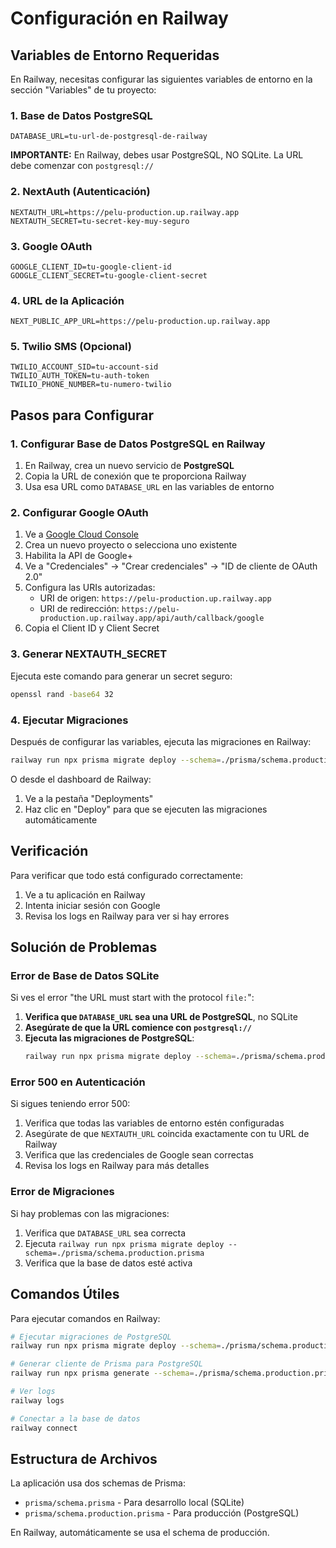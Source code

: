 # Configuración en Railway

## Variables de Entorno Requeridas

En Railway, necesitas configurar las siguientes variables de entorno en la sección "Variables" de tu proyecto:

### 1. Base de Datos PostgreSQL
```
DATABASE_URL=tu-url-de-postgresql-de-railway
```

**IMPORTANTE:** En Railway, debes usar PostgreSQL, NO SQLite. La URL debe comenzar con `postgresql://`

### 2. NextAuth (Autenticación)
```
NEXTAUTH_URL=https://pelu-production.up.railway.app
NEXTAUTH_SECRET=tu-secret-key-muy-seguro
```

### 3. Google OAuth
```
GOOGLE_CLIENT_ID=tu-google-client-id
GOOGLE_CLIENT_SECRET=tu-google-client-secret
```

### 4. URL de la Aplicación
```
NEXT_PUBLIC_APP_URL=https://pelu-production.up.railway.app
```

### 5. Twilio SMS (Opcional)
```
TWILIO_ACCOUNT_SID=tu-account-sid
TWILIO_AUTH_TOKEN=tu-auth-token
TWILIO_PHONE_NUMBER=tu-numero-twilio
```

## Pasos para Configurar

### 1. Configurar Base de Datos PostgreSQL en Railway

1. En Railway, crea un nuevo servicio de **PostgreSQL**
2. Copia la URL de conexión que te proporciona Railway
3. Usa esa URL como `DATABASE_URL` en las variables de entorno

### 2. Configurar Google OAuth

1. Ve a [Google Cloud Console](https://console.cloud.google.com/)
2. Crea un nuevo proyecto o selecciona uno existente
3. Habilita la API de Google+ 
4. Ve a "Credenciales" → "Crear credenciales" → "ID de cliente de OAuth 2.0"
5. Configura las URIs autorizadas:
   - URI de origen: `https://pelu-production.up.railway.app`
   - URI de redirección: `https://pelu-production.up.railway.app/api/auth/callback/google`
6. Copia el Client ID y Client Secret

### 3. Generar NEXTAUTH_SECRET

Ejecuta este comando para generar un secret seguro:
```bash
openssl rand -base64 32
```

### 4. Ejecutar Migraciones

Después de configurar las variables, ejecuta las migraciones en Railway:

```bash
railway run npx prisma migrate deploy --schema=./prisma/schema.production.prisma
```

O desde el dashboard de Railway:
1. Ve a la pestaña "Deployments"
2. Haz clic en "Deploy" para que se ejecuten las migraciones automáticamente

## Verificación

Para verificar que todo está configurado correctamente:

1. Ve a tu aplicación en Railway
2. Intenta iniciar sesión con Google
3. Revisa los logs en Railway para ver si hay errores

## Solución de Problemas

### Error de Base de Datos SQLite

Si ves el error "the URL must start with the protocol `file:`":

1. **Verifica que `DATABASE_URL` sea una URL de PostgreSQL**, no SQLite
2. **Asegúrate de que la URL comience con `postgresql://`**
3. **Ejecuta las migraciones de PostgreSQL**:
   ```bash
   railway run npx prisma migrate deploy --schema=./prisma/schema.production.prisma
   ```

### Error 500 en Autenticación

Si sigues teniendo error 500:

1. Verifica que todas las variables de entorno estén configuradas
2. Asegúrate de que `NEXTAUTH_URL` coincida exactamente con tu URL de Railway
3. Verifica que las credenciales de Google sean correctas
4. Revisa los logs en Railway para más detalles

### Error de Migraciones

Si hay problemas con las migraciones:

1. Verifica que `DATABASE_URL` sea correcta
2. Ejecuta `railway run npx prisma migrate deploy --schema=./prisma/schema.production.prisma`
3. Verifica que la base de datos esté activa

## Comandos Útiles

Para ejecutar comandos en Railway:

```bash
# Ejecutar migraciones de PostgreSQL
railway run npx prisma migrate deploy --schema=./prisma/schema.production.prisma

# Generar cliente de Prisma para PostgreSQL
railway run npx prisma generate --schema=./prisma/schema.production.prisma

# Ver logs
railway logs

# Conectar a la base de datos
railway connect
```

## Estructura de Archivos

La aplicación usa dos schemas de Prisma:
- `prisma/schema.prisma` - Para desarrollo local (SQLite)
- `prisma/schema.production.prisma` - Para producción (PostgreSQL)

En Railway, automáticamente se usa el schema de producción. 